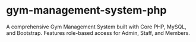 # gym-management-system-php
 A comprehensive Gym Management System built with Core PHP, MySQL, and Bootstrap. Features role-based access for Admin, Staff, and Members.
